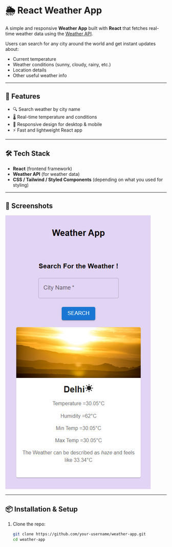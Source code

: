 # 🌦️ React Weather App

A simple and responsive **Weather App** built with **React** that fetches real-time weather data using the [Weather API](https://www.weatherapi.com/).  

Users can search for any city around the world and get instant updates about:
- Current temperature
- Weather conditions (sunny, cloudy, rainy, etc.)
- Location details
- Other useful weather info

---

## 🚀 Features
- 🔍 Search weather by city name
- 🌡️ Real-time temperature and conditions
- 📱 Responsive design for desktop & mobile
- ⚡ Fast and lightweight React app

---

## 🛠️ Tech Stack
- **React** (frontend framework)
- **Weather API** (for weather data)
- **CSS / Tailwind / Styled Components** (depending on what you used for styling)

---

## 📸 Screenshots
![Weather App Screenshot](https://github.com/Naman-Kaushik01/Weather-App/blob/main/app%20-%20preview.png)

---

## 📦 Installation & Setup

1. Clone the repo:
   ```bash
   git clone https://github.com/your-username/weather-app.git
   cd weather-app
